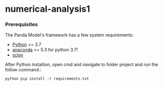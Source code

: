 # numerical-analysis1

### Prerequisites

The Panda Model's framework has a few system requirements:

* [Python](https://www.python.org/downloads/) >= 3.7
* [anaconda](https://www.anaconda.com/download/) >= 5.3 for python 3.7!
* [scipy](https://www.scipy.org/) 

After Python installion, open cmd and navigate to folder project and run the follow command.:
```
python pip install -r requirements.txt
```
